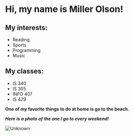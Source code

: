 # Hi, my name is Miller Olson! 

## My interests:
- Reading
- Sports
- Programming
- Music

## My classes:
- IS 340
- IS 305
- INFO 407
- IS 429

**One of my favorite things to do at home is go to the beach.**

***Here is a photo of the one I go to every weekend!***


![Unknown](https://github.com/user-attachments/assets/0764ca7e-6b9b-48ce-802d-ebde1cff268a)
